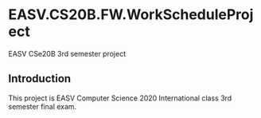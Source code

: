 # EASV.CS20B.FW.WorkScheduleProject
EASV CSe20B 3rd semester project



## Introduction
This project is EASV Computer Science 2020 International class 3rd semester final exam. 
